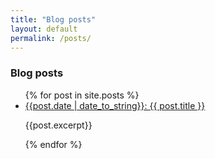 ```yaml
---
title: "Blog posts"
layout: default
permalink: /posts/
---
```


<h3>Blog posts</h3>
<ul>
  {% for post in site.posts %}
    <li>
      <a href="{{ post.url }}">{{post.date | date_to_string}}: {{ post.title }}</a>
      <div><p>{{post.excerpt}}</p></div>
    </li>
  {% endfor %}
</ul>
